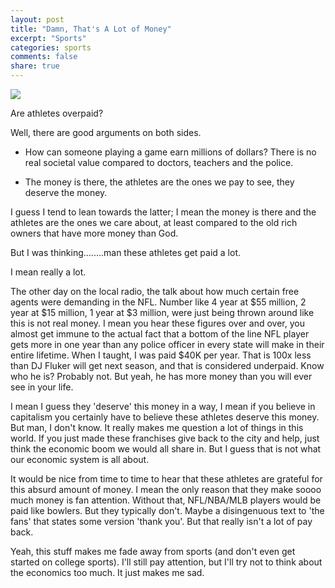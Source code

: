 ```yaml
---
layout: post
title: "Damn, That's A Lot of Money"
excerpt: "Sports"
categories: sports
comments: false
share: true
---
```


![](http://www.financenews24.com/wp-content/uploads/2013/08/the-highest-paid-salaries-sports-athletes-2013-2014-720x300.jpg)




Are athletes overpaid?


Well, there are good arguments on both sides.


- How can someone playing a game earn millions of dollars? There is no real societal value compared to doctors, teachers and the police.

- The money is there, the athletes are the ones we pay to see, they deserve the money.


I guess I tend to lean towards the latter; I mean the money is there and the athletes are the ones we care about, at least compared to the old rich owners that have more money than God. 

But I was thinking........man these athletes get paid a lot.



I mean really a lot.




The other day on the local radio, the talk about how much certain free agents were demanding in the NFL. Number like 4 year at $55 million, 2 year at $15 million, 1 year at $3 million, were just being thrown around like this is not real money. I mean you hear these figures over and over, you almost get immune to the actual fact that a bottom of the line NFL player gets more in one year than any police officer in every state will make in their entire lifetime. When I taught, I was paid $40K per year. That is 100x less than DJ Fluker will get next season, and that is considered underpaid. Know who he is? Probably not. But yeah, he has more money than you will ever see in your life.



I mean I guess they 'deserve' this money in a way, I mean if you believe in capitalism you certainly have to believe these athletes deserve this money. But man, I don't know. It really makes me question a lot of things in this world. If you just made these franchises give back to the city and help, just think the economic boom we would all share in. But I guess that is not what our economic system is all about.


It would be nice from time to time to hear that these athletes are grateful for this absurd amount of money. I mean the only reason that they make soooo much money is fan attention. Without that, NFL/NBA/MLB players would be paid like bowlers. But they typically don't. Maybe a disingenuous text to 'the fans' that states some version  'thank you'. But that really isn't a lot of pay back. 


Yeah, this stuff makes me fade away from sports (and don't even get started on college sports). I'll still pay attention, but I'll try not to think about the economics too much. It just makes me sad.















